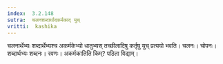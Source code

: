 ```yaml
---
index:  3.2.148
sutra:  चलनशब्दार्थादकर्मकाद् युच्
vritti:  kashika 
---
```


चलनार्थेभ्यः शब्दार्थेभ्यश्च अकर्मकेभ्यो धातुभ्यस् तच्छीलादिषु कर्तृषु युच् प्रत्ययो भवति। चलनः। चोपनः। शब्दार्थभ्यः शब्दनः। रवणः। अकर्मकातिति किम्? पठिता विद्याम्।

